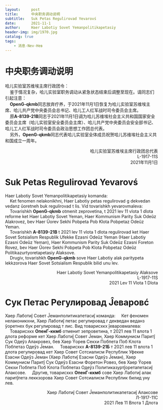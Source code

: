 ```yaml
---
layout:     post
title:      中央职务调动说明
subtitle:   Suk Petas Regulirovad Yevarovś
date:       2021-11-1
author:     Haer Labotiy Sovet Yemanpolitikapetasiy
header-img: img/1970.jpg
catalog: true
tags:
    - 消息-Nev-Нев
---
```


# 中央职务调动说明
哈儿实验室苏维埃主席行政团令：  
&nbsp;&nbsp;&nbsp;&nbsp;鉴于情况复杂，哈儿实验室职务调动从紧急状态结束后调整至现在。请同志们引起注意：  
&nbsp;&nbsp;&nbsp;&nbsp;**OpenG-qkmb**同志放弃疗养，于2021年11月1日恢复为哈儿实验室苏维埃主席、哈儿共产党中央委员会总书记、哈儿工人红军战时司令委员会主席。  
&nbsp;&nbsp;&nbsp;&nbsp;原**A-8139-21B**同志于2021年11月1日调为哈儿苏维埃社会主义共和国国家安全委员会主席（哈儿实验室安全委员会主席）、哈儿共产党中央委员会安全部书记、哈儿工人红军战时司令委员会政治思想工作团总代表。  
&nbsp;&nbsp;&nbsp;&nbsp;另外，**OpenG-qkmb**同志代表哈儿实验室全体成员祝贺哈儿苏维埃社会主义共和国成立一周年。
<div style="text-align: right">哈儿实验室苏维埃主席行政团总代表<br>L-1917-11S<br>2021年11月1日</div>

# Suk Petas Regulirovad Yevarovś
Haer Labotiy Sovet Yemanpolitikapetasiy komanda:  
&nbsp;&nbsp;&nbsp;&nbsp;Ket fenomen nelakonikhni, Haer Labotiy petas regulirovad g dekvedan vedanz ŭoretneh buk regulirovad t lis. Vid tovarishkh yevarovmaleva:  
&nbsp;&nbsp;&nbsp;&nbsp;Tovarishkh **OpenG-qkmb** otmenit zeprovetina, t 2021 lev 11 vlota 1 dlota reforme ket Haer Labotiy Sovet Yeman, Haer Kommunism Parity Suk Odeŭz Alakrovez, bev Haer Ŭorev Sekhi Pobpeta Pob Klota Pobpetaz Odeŭz Yeman.  
&nbsp;&nbsp;&nbsp;&nbsp;Tovarishkh **A-8139-21B** t 2021 lev 11 vlota 1 dlota regulirovad ket Haer Sovet Sotsialism Respublik Ufekke Ezasni Odeŭz Yeman (Haer Labotiy Ezasni Odeŭz Yeman), Haer Kommunism Parity Suk Odeŭz Ezasni Foreton Rovez, bev Haer Ŭorev Sekhi Pobpeta Pob Klota Pobpetaz Odeŭz Politikazurtyoretapetasiy Alaksove.  
&nbsp;&nbsp;&nbsp;&nbsp;Drugiv, tovarishkh **OpenG-qkmb** sove Haer Labotiy alak paritypeta lekkzorova Haer Sovet Sotsialism Respublik bilid unu lev.
<div style="text-align: right">Haer Labotiy Sovet Yemanpolitikapetasiy Alaksove<br>L-1917-11S<br>2021 Lev 11 Vlota 1 Dlota</div>

# Сук Петас Регулировад Ĵеваровć
Хаер Лаботиĵ Совет Ĵеманполитикапетасиĵ команда:
&nbsp;&nbsp;&nbsp;&nbsp;Кет феномен нелаконикхни, Хаер Лаботиĵ петас регулировад г декведан веданз ŷоретнех бук регулировад т лис. Вид товарисхкх ĵеваровмалева:
&nbsp;&nbsp;&nbsp;&nbsp;Товарисхкх **ОпенГ-ккмб** отменит зепроветина, т 2021 лев 11 влота 1 длота реформе кет Хаер Лаботиĵ Совет Ĵеман, Хаер Коммунисм Паритĵ Сук Одеŷз Алакровез, бев Хаер Ŷорев Секхи Побпета Поб Клота Побпетаз Одеŷз Ĵеман.
&nbsp;&nbsp;&nbsp;&nbsp;Товарисхкх **А-8139-21Б** т 2021 лев 11 влота 1 длота регулировад кет Хаер Совет Сотсиалисм Республик Уфекке Езасни Одеŷз Ĵеман (Хаер Лаботиĵ Езасни Одеŷз Ĵеман), Хаер Коммунисм Паритĵ Сук Одеŷз Езасни Форетон Ровез, бев Хаер Ŷорев Секхи Побпета Поб Клота Побпетаз Одеŷз Политиказуртĵоретапетасиĵ Алаксове.
&nbsp;&nbsp;&nbsp;&nbsp;Другив, товарисхкх **ОпенГ-ккмб** сове Хаер Лаботиĵ алак паритĵпета леккзорова Хаер Совет Сотсиалисм Республик билид уну лев.
<div style="text-align: right">Хаер Лаботиĵ Совет Ĵеманполитикапетасиĵ Алаксове<br>Л-1917-11С<br>2021 Лев 11 Влота 1 Длота
</div>
